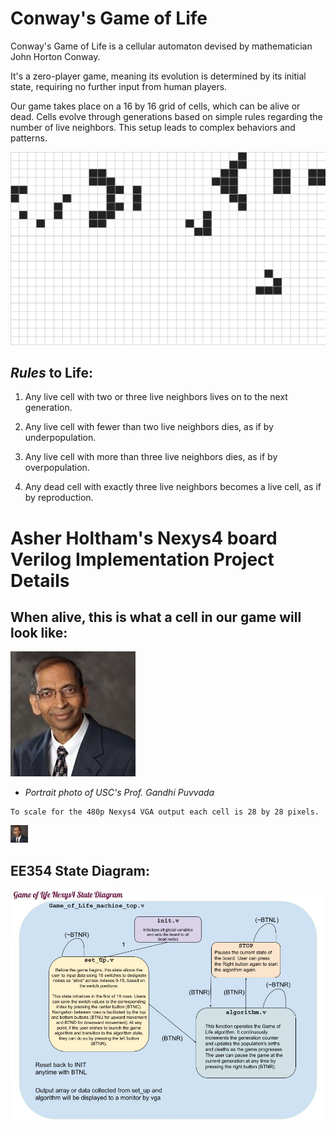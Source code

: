 # **Conway's Game of Life**

Conway's Game of Life is a cellular automaton devised by mathematician John Horton Conway. 

It's a zero-player game, meaning its evolution is determined by its initial state, requiring no further input from human players. 

Our game takes place on a 16 by 16 grid of cells, which can be alive or dead. Cells evolve through generations based on simple rules regarding the number of live neighbors. This setup leads to complex behaviors and patterns. 

![Game of Life GIF](README.md_supplements/game_of_life_gif.gif)

## **_Rules_ to Life**:

1. Any live cell with two or three live neighbors lives on to the next generation.

2. Any live cell with fewer than two live neighbors dies, as if by underpopulation.

3. Any live cell with more than three live neighbors dies, as if by overpopulation.

4. Any dead cell with exactly three live neighbors becomes a live cell, as if by reproduction.

# Asher Holtham's Nexys4 board Verilog Implementation Project Details

## When alive, this is what a cell in our game will look like:
![Cell Image](README.md_supplements/node.jpg)

- _Portrait photo of USC's Prof. Gandhi Puvvada_

```
To scale for the 480p Nexys4 VGA output each cell is 28 by 28 pixels.
```
![Sclaed Cell Image](README.md_supplements/cell_used.jpg)

## EE354 State Diagram:

![state machine diagram](README.md_supplements/Game_of_Life_Nexys4_State_Diagram.jpg)
